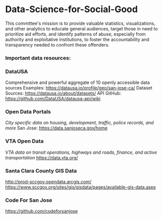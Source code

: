 # Data-Science-for-Social-Good

This committee's mission is to provide valuable statistics, visualizations, and other analytics to educate general audiences, target those in need to prioritize aid efforts, and identify patterns of abuse, especially from authority and exploitative institutions, to foster the accountability and transparency needed to confront these offenders.

### Important data resources:

### DataUSA
Comprehensive and powerful aggregate of 10 openly accessible data sources
Examples: https://datausa.io/profile/geo/san-jose-ca/
Dataset Sources: https://datausa.io/about/datasets/
API GitHub: https://github.com/DataUSA/datausa-api/wiki

### Open Data Portals
_City specific data on housing, development, traffic, police records, and more_
San Jose: https://data.sanjoseca.gov/home

### VTA Open Data
_VTA data on transit operations, highways and roads, finance, and active transportation_
https://data.vta.org/

### Santa Clara County GIS Data
http://prod-sccgov.opendata.arcgis.com/
https://www.sccgov.org/sites/gis/gisdata/pages/available-gis-data.aspx

### Code For San Jose
https://github.com/codeforsanjose

